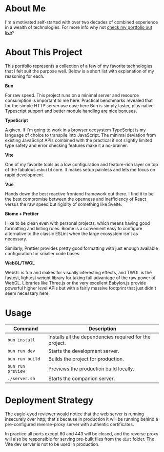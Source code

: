 # About Me

I'm a motivated self-started with over two decades of combined experience in a wealth of technologies. For more info why not [check my portfolio out live](https://strutcode.dev)?

# About This Project

This portfolio represents a collection of a few of my favorite technologies that I felt suit the purpose well. Below is a short list with explanation of my reasoning for each.

**Bun**

For raw speed. This project runs on a minimal server and resource consumption is important to me here. Practical benchmarks revealed that for the simple HTTP server use case here Bun is simply faster, plus native Typescript support and better module handling are nice bonuses.

**TypeScript**

A given. If I'm going to work in a browser ecosystem TypeScript is my language of choice to transpile into JavaScript. The minimal deviation from existing JavaScript APIs combined with the practical if not slightly limited type safety and error checking features make it a no-brainer.

**Vite**

One of my favorite tools as a low configuration and feature-rich layer on top of the fabulous `esbuild` core. It makes setup painless and lets me focus on rapid development.

**Vue**

Hands down the best reactive frontend framework out there. I find it to be the best compromise between the openness and inefficiency of React versus the raw speed but rigidity of something like Svelte.

**Biome + Prettier**

I like to be clean even with personal projects, which means having good formatting and linting rules. Biome is a convenient easy to configure alternative to the classic ESLint when the large ecosystem isn't as necessary.

Similarly, Prettier provides pretty good formatting with just enough available configuration for smaller code bases.

**WebGL/TWGL**

WebGL is fun and makes for visually interesting effects, and TWGL is the fastest, lightest weight library for taking full advantage of the raw power of WebGL. Libraries like Three.js or the very excellent Babylon.js provide powerful higher level APIs but with a fairly massive footprint that just didn't seem necessary here.

# Usage

| Command           | Description                                             |
| ----------------- | ------------------------------------------------------- |
| `bun install`     | Installs all the dependencies required for the project. |
| `bun run dev`     | Starts the development server.                          |
| `bun run build`   | Builds the project for production.                      |
| `bun run preview` | Previews the production build locally.                  |
| `./server.sh`     | Starts the companion server.                            |

# Deployment Strategy

The eagle-eyed reviewer would notice that the web server is running insecurely over http; that's because in production it will be running behind a pre-configured reverse-proxy server with authentic certificates.

In practice all ports except 80 and 443 will be closed, and the reverse proxy will also be responsible for serving pre-built files from the `dist` folder. The Vite dev server is not to be used in production.

